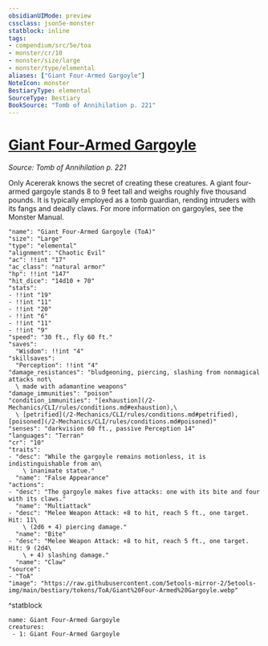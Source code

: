 ```yaml
---
obsidianUIMode: preview
cssclass: json5e-monster
statblock: inline
tags:
- compendium/src/5e/toa
- monster/cr/10
- monster/size/large
- monster/type/elemental
aliases: ["Giant Four-Armed Gargoyle"]
NoteIcon: monster
BestiaryType: elemental
SourceType: Bestiary
BookSource: "Tomb of Annihilation p. 221"
---
```

# [Giant Four-Armed Gargoyle](2-Mechanics/CLI/bestiary/elemental/giant-four-armed-gargoyle-toa.md)
*Source: Tomb of Annihilation p. 221*  

Only Acererak knows the secret of creating these creatures. A giant four-armed gargoyle stands 8 to 9 feet tall and weighs roughly five thousand pounds. It is typically employed as a tomb guardian, rending intruders with its fangs and deadly claws. For more information on gargoyles, see the Monster Manual.

```statblock
"name": "Giant Four-Armed Gargoyle (ToA)"
"size": "Large"
"type": "elemental"
"alignment": "Chaotic Evil"
"ac": !!int "17"
"ac_class": "natural armor"
"hp": !!int "147"
"hit_dice": "14d10 + 70"
"stats":
- !!int "19"
- !!int "11"
- !!int "20"
- !!int "6"
- !!int "11"
- !!int "9"
"speed": "30 ft., fly 60 ft."
"saves":
  "Wisdom": !!int "4"
"skillsaves":
  "Perception": !!int "4"
"damage_resistances": "bludgeoning, piercing, slashing from nonmagical attacks not\
  \ made with adamantine weapons"
"damage_immunities": "poison"
"condition_immunities": "[exhaustion](/2-Mechanics/CLI/rules/conditions.md#exhaustion),\
  \ [petrified](/2-Mechanics/CLI/rules/conditions.md#petrified), [poisoned](/2-Mechanics/CLI/rules/conditions.md#poisoned)"
"senses": "darkvision 60 ft., passive Perception 14"
"languages": "Terran"
"cr": "10"
"traits":
- "desc": "While the gargoyle remains motionless, it is indistinguishable from an\
    \ inanimate statue."
  "name": "False Appearance"
"actions":
- "desc": "The gargoyle makes five attacks: one with its bite and four with its claws."
  "name": "Multiattack"
- "desc": "Melee Weapon Attack: +8 to hit, reach 5 ft., one target. Hit: 11\
    \ (2d6 + 4) piercing damage."
  "name": "Bite"
- "desc": "Melee Weapon Attack: +8 to hit, reach 5 ft., one target. Hit: 9 (2d4\
    \ + 4) slashing damage."
  "name": "Claw"
"source":
- "ToA"
"image": "https://raw.githubusercontent.com/5etools-mirror-2/5etools-img/main/bestiary/tokens/ToA/Giant%20Four-Armed%20Gargoyle.webp"
```
^statblock

```encounter-table
name: Giant Four-Armed Gargoyle
creatures:
 - 1: Giant Four-Armed Gargoyle
```